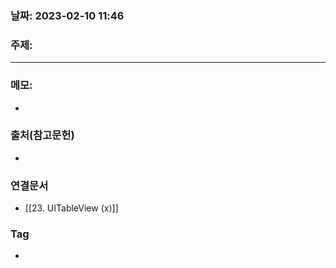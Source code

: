 ### 날짜: 2023-02-10 11:46

### 주제: 
---
### 메모: 
- 

### 출처(참고문헌) 
- 

### 연결문서 
- [[23. UITableView (x)]]

### Tag
- 
